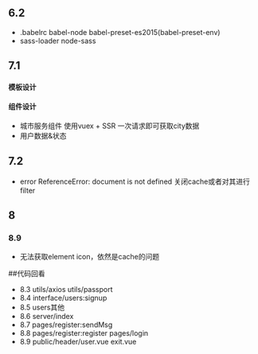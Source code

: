 



## 6.2
+ .babelrc babel-node   babel-preset-es2015(babel-preset-env)
+ sass-loader  node-sass

## 7.1
#### 模板设计
#### 组件设计 
+ 城市服务组件 使用vuex + SSR 一次请求即可获取city数据
+ 用户数据&状态

## 7.2
+  error ReferenceError: document is not defined    关闭cache或者对其进行filter

## 8
### 8.9
+ 无法获取element icon，依然是cache的问题



##代码回看
+ 8.3 utils/axios utils/passport
+ 8.4 interface/users:signup
+ 8.5 users其他
+ 8.6 server/index
+ 8.7 pages/register:sendMsg
+ 8.8 pages/register:register  pages/login
+ 8.9 public/header/user.vue    exit.vue
